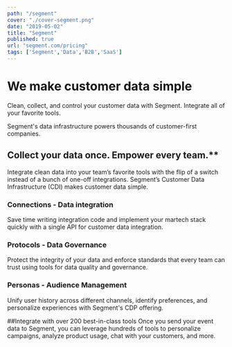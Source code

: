 ```yaml
---
path: "/segment"
cover: "./cover-segment.png"
date: "2019-05-02"
title: "Segment"
published: true
url: "segment.com/pricing"
tags: ['Segment','Data','B2B','SaaS']
---
```

# We make customer data simple
Clean, collect, and control your customer data with Segment. Integrate all of your favorite tools.

Segment's data infrastructure powers thousands of customer-first companies.

## Collect your data once. Empower every team.**
Integrate clean data into your team’s favorite tools with the flip of a switch instead of a bunch of one-off integrations. Segment’s Customer Data Infrastructure (CDI) makes customer data simple.

### Connections - Data integration
Save time writing integration code and implement your martech stack quickly with a single API for customer data integration.

### Protocols - Data Governance
Protect the integrity of your data and enforce standards that every team can trust using tools for data quality and governance.

### Personas - Audience Management
Unify user history across different channels, identify preferences, and personalize experiences with Segment's CDP offering.

##Integrate with over 200 best-in-class tools
Once you send your event data to Segment, you can leverage hundreds of tools to personalize campaigns, analyze product usage, chat with your customers, and more.
